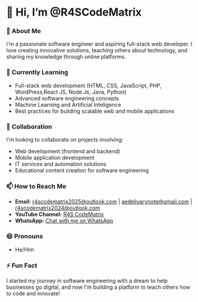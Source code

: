 # 👋 Hi, I’m @R4SCodeMatrix

### 👀 About Me  
I'm a passionate software engineer and aspiring full-stack web developer. I love creating innovative solutions, teaching others about technology, and sharing my knowledge through online platforms.  

### 🌱 Currently Learning  
- Full-stack web development (HTML, CSS, JavaScript, PHP, WordPress,React JS, Node Js, Java, Python)  
- Advanced software engineering concepts
- Machine Learning and Artificial Inteligence
- Best practices for building scalable web and mobile applications  

### 💞️ Collaboration  
I'm looking to collaborate on projects involving:  
- Web development (frontend and backend)  
- Mobile application development  
- IT services and automation solutions  
- Educational content creation for software engineering  


### 📫 How to Reach Me  
- **Email:** r4scodematrix2025@outlook.com	| aedelivarynote@gmail.com  |  r4scodematrix2024@outlook.com
- **YouTube Channel:** [R4S CodeMatrix](https://www.youtube.com/@R4SCodeMatrix)
- **WhatsApp:** [Chat with me on WhatsApp](https://wa.me/+94754680407)  


### 😄 Pronouns  
- He/Him  

### ⚡ Fun Fact  
I started my journey in software engineering with a dream to help businesses go digital, and now I'm building a platform to teach others how to code and innovate!  





